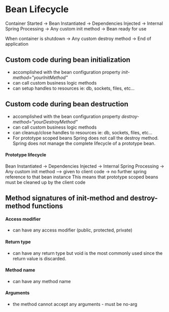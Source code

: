 # Bean Lifecycle

Container Started -> Bean Instantiated -> Dependencies Injected -> Internal Spring Processing -> Any custom init method -> Bean ready for use

When container is shutdown -> Any custom destroy method -> End of application


## Custom code during bean initialization
- accomplished with the bean configuration property *init-method="yourInitMethod"*
- can call custom business logic methods
- can setup handles to resources ie: db, sockets, files, etc...

## Custom code during bean destruction
- accomplished with the bean configuration property *destroy-method="yourDestroyMethod"*
- can call custom business logic methods
- can cleanup/close handles to resources ie: db, sockets, files, etc...
- For prototype scoped beans Spring does not call the destroy method. Spring does not manage the complete lifecycle of a
  prototype bean.
  
#### Prototype lifecycle
Bean Instantiated -> Dependencies Injected -> Internal Spring Processing -> Any custom init method --> given to client code 
-> no further spring reference to that bean instance
This means that prototype scoped beans must be cleaned up by the client code

## Method signatures of init-method and destroy-method functions
#### Access modifier
- can have any access modifier (public, protected, private)

#### Return type
- can have any return type but void is the most commonly used since the return value is discarded.

#### Method name
- can have any method name

#### Arguments
- the method cannot accept any arguments - must be no-arg